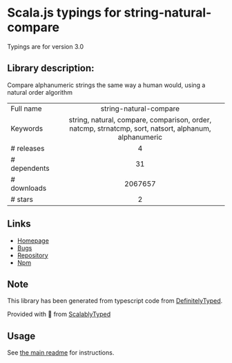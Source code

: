 
# Scala.js typings for string-natural-compare

Typings are for version 3.0

## Library description:
Compare alphanumeric strings the same way a human would, using a natural order algorithm

|                    |                 |
| ------------------ | :-------------: |
| Full name          | string-natural-compare |
| Keywords           | string, natural, compare, comparison, order, natcmp, strnatcmp, sort, natsort, alphanum, alphanumeric |
| # releases         | 4 |
| # dependents       | 31 |
| # downloads        | 2067657 |
| # stars            | 2 |

## Links
- [Homepage](https://github.com/nwoltman/string-natural-compare)
- [Bugs](https://github.com/nwoltman/string-natural-compare/issues)
- [Repository](https://github.com/nwoltman/string-natural-compare)
- [Npm](https://www.npmjs.com/package/string-natural-compare)
    


## Note
This library has been generated from typescript code from [DefinitelyTyped](https://definitelytyped.org).

Provided with :purple_heart: from [ScalablyTyped](https://github.com/oyvindberg/ScalablyTyped)

## Usage
See [the main readme](../../readme.md) for instructions.


